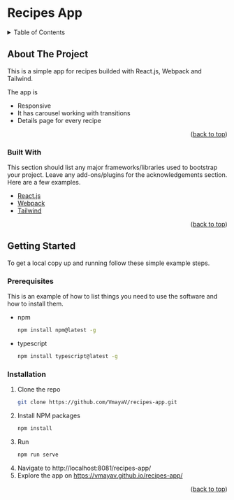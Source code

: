 # Recipes App

<!-- TABLE OF CONTENTS -->
<details>
  <summary>Table of Contents</summary>
  <ol>
    <li>
      <a href="#about-the-project">About The Project</a>
      <ul>
        <li><a href="#built-with">Built With</a></li>
      </ul>
    </li>
    <li>
      <a href="#getting-started">Getting Started</a>
      <ul>
        <li><a href="#prerequisites">Prerequisites</a></li>
        <li><a href="#installation">Installation</a></li>
      </ul>
    </li>
  </ol>
</details>



<!-- ABOUT THE PROJECT -->
## About The Project

This is a simple app for recipes builded with React.js, Webpack and Tailwind. 

The app is
* Responsive
* It has carousel working with transitions
* Details page for every recipe

<p align="right">(<a href="#top">back to top</a>)</p>



### Built With

This section should list any major frameworks/libraries used to bootstrap your project. Leave any add-ons/plugins for the acknowledgements section. Here are a few examples.

* [React.js](https://reactjs.org/)
* [Webpack](https://webpack.js.org/)
* [Tailwind](https://tailwindcss.com//)

<p align="right">(<a href="#top">back to top</a>)</p>



<!-- GETTING STARTED -->
## Getting Started

To get a local copy up and running follow these simple example steps.

### Prerequisites

This is an example of how to list things you need to use the software and how to install them.
* npm
  ```sh
  npm install npm@latest -g
  ```
* typescript
  ```sh
  npm install typescript@latest -g
  ```
### Installation


1. Clone the repo
   ```sh
   git clone https://github.com/VmayaV/recipes-app.git
   ```
2. Install NPM packages
   ```sh
   npm install
   ```
3. Run
   ```js
   npm run serve
   ```
4. Navigate to http://localhost:8081/recipes-app/
5. Explore the app on https://vmayav.github.io/recipes-app/

<p align="right">(<a href="#top">back to top</a>)</p>
